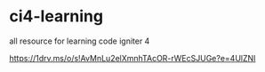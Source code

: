 # ci4-learning

all resource for learning code igniter 4

https://1drv.ms/o/s!AvMnLu2elXmnhTAcOR-rWEcSJUGe?e=4UlZNI
